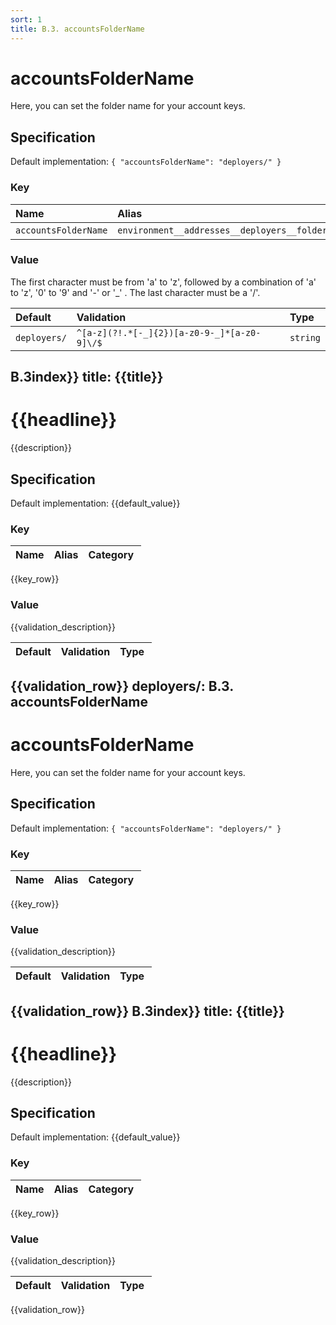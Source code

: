 ```yaml
---
sort: 1
title: B.3. accountsFolderName
---
```


# accountsFolderName

Here, you can set the folder name for your account keys.


## Specification

Default implementation: ```{ "accountsFolderName": "deployers/" }```

### Key

| **Name** | **Alias** | **Category** |  
|:--|:--|:--|
| ```accountsFolderName``` | ```environment__addresses__deployers__folder``` | [Default](../options/#default) |

### Value

The first character must be from 'a' to 'z', followed by a combination of 'a' to 'z', '0' to '9' and '-' or '_' . The last character must be a '/'.

| **Default** | **Validation** | **Type** |
|:--|:--|:--|
| ```deployers/``` | ```^[a-z](?!.*[-_]{2})[a-z0-9-_]*[a-z0-9]\/$``` | ```string``` |
B.3index}}
title: {{title}}
---

# {{headline}}

{{description}}


## Specification

Default implementation: {{default_value}}

### Key

| **Name** | **Alias** | **Category** |  
|:--|:--|:--|
{{key_row}}

### Value

{{validation_description}}

| **Default** | **Validation** | **Type** |
|:--|:--|:--|
{{validation_row}}
deployers/: B.3. accountsFolderName
---

# accountsFolderName

Here, you can set the folder name for your account keys.


## Specification

Default implementation: ```{ "accountsFolderName": "deployers/" }```

### Key

| **Name** | **Alias** | **Category** |  
|:--|:--|:--|
{{key_row}}

### Value

{{validation_description}}

| **Default** | **Validation** | **Type** |
|:--|:--|:--|
{{validation_row}}
B.3index}}
title: {{title}}
---

# {{headline}}

{{description}}


## Specification

Default implementation: {{default_value}}

### Key

| **Name** | **Alias** | **Category** |  
|:--|:--|:--|
{{key_row}}

### Value

{{validation_description}}

| **Default** | **Validation** | **Type** |
|:--|:--|:--|
{{validation_row}}

